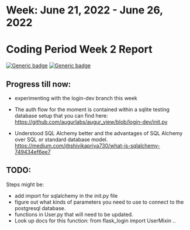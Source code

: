 # Week: June 21, 2022 - June 26, 2022
# Coding Period Week 2 Report
[![Generic badge](https://img.shields.io/badge/Status-Done-<>.svg)](https://shields.io/)
[![Generic badge](https://img.shields.io/badge/Last_Updated_(IST)-June_26,_2022-e10b95.svg)](https://shields.io/)

## Progress till now:
- experimenting with the login-dev branch this week

- The auth flow for the moment is contained within a sqlite testing database setup that you can find here: https://github.com/augurlabs/augur_view/blob/login-dev/init.py

- Understood SQL Alchemy better and the advantages of SQL Alchemy over SQL or standard database model. https://medium.com/@shivikapriya730/what-is-sqlalchemy-749434ef6ee7

## TODO:
Steps might be:
- add import for sqlalchemy in the init.py file 
- figure out what kinds of parameters you need to use to connect to the postgresql database. 
- functions in User.py that will need to be updated. 
- Look up docs for this function: from flask_login import UserMixin ..